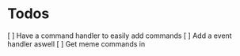 # Todos

[ ] Have a command handler to easily add commands
[ ] Add a event handler aswell
[ ] Get meme commands in
